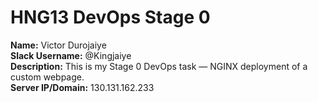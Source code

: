 # HNG13 DevOps Stage 0
**Name:** Victor Durojaiye  
**Slack Username:** @Kingjaiye  
**Description:** This is my Stage 0 DevOps task — NGINX deployment of a custom webpage.  
**Server IP/Domain:** 130.131.162.233

